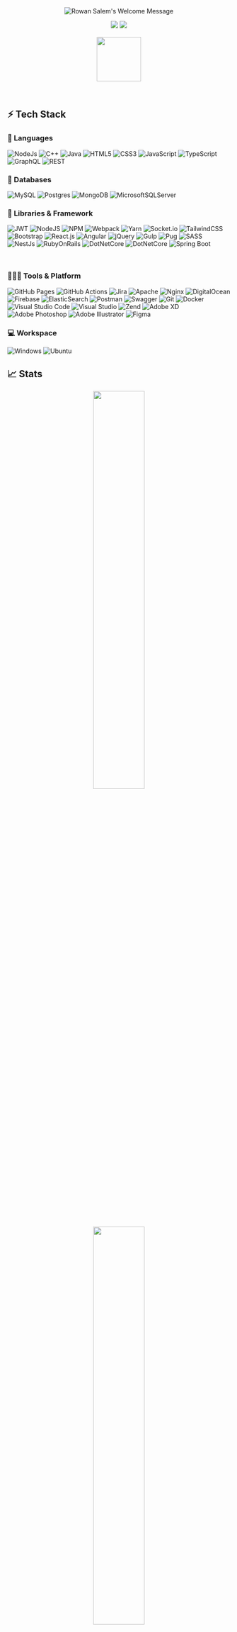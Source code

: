 <div align="center">
	<img alt="Rowan Salem's Welcome Message" src="https://readme-typing-svg.herokuapp.com/?lines=Welcome+to+Rowan+Salem's+GitHub&center=trueheight=55">
</div>
<p align="center">
	<a href="https://www.linkedin.com/in/rowan-salem"><img src="https://img.shields.io/badge/LinkedIn-0077B5?style=for-the-badge&logo=linkedin&logoColor=white" /></a>
	<a href="https://mail.google.com/mail/u/0/#inbox?compose=GTvVlcSMScXmzMTgCNfqKQNZPgPGTTtkfrlRxGZtFJJzjqjjKxgqlzvbsBRlxqdfwvWrvlPfHCVjz"><img src="https://img.shields.io/badge/Gmail-red?style=for-the-badge&logo=gmail&logoColor=white" /></a>
	<br><br>
	<a href="https://www.credly.com/badges/24d9097d-e03c-4009-82de-17010fe07478"><img width="100" src="https://images.credly.com/size/340x340/images/24d9097d-e03c-4009-82de-17010fe07478/FL0038.png"></a>
</p><br>



## ⚡ Tech Stack
### 🚀 Languages
![NodeJs](https://img.shields.io/badge/nodeJs-%23777BB4.svg?style=for-the-badge&logo=php&logoColor=white)
![C++](https://img.shields.io/badge/c++-%2300599C.svg?style=for-the-badge&logo=c%2B%2B&logoColor=white)
![Java](https://img.shields.io/badge/java-%23007ACC.svg?style=for-the-badge&logo=java%2B%2B&logoColor=white)
![HTML5](https://img.shields.io/badge/html5-%23E34F26.svg?style=for-the-badge&logo=html5&logoColor=white)
![CSS3](https://img.shields.io/badge/css3-%231572B6.svg?style=for-the-badge&logo=css3&logoColor=white)
![JavaScript](https://img.shields.io/badge/javascript-%23323330.svg?style=for-the-badge&logo=javascript&logoColor=%23F7DF1E)
![TypeScript](https://img.shields.io/badge/typescript-%23007ACC.svg?style=for-the-badge&logo=typescript&logoColor=white)
![GraphQL](https://img.shields.io/badge/-GraphQL-E10098?style=for-the-badge&logo=graphql&logoColor=white)
![REST](https://img.shields.io/badge/-REST-E10098?style=for-the-badge&logo=R&logoColor=white)
<br>
### 💾 Databases
![MySQL](https://img.shields.io/badge/mysql-%23007ACC.svg?style=for-the-badge&logo=mysql&logoColor=white)
![Postgres](https://img.shields.io/badge/postgres-%23316192.svg?style=for-the-badge&logo=postgresql&logoColor=white)
![MongoDB](https://img.shields.io/badge/MongoDB-%234ea94b.svg?style=for-the-badge&logo=mongodb&logoColor=white)
![MicrosoftSQLServer](https://img.shields.io/badge/Microsoft%20SQL%20Sever-CC2927?style=for-the-badge&logo=microsoft%20sql%20server&logoColor=white)
<br>
### 🧩 Libraries & Framework
![JWT](https://img.shields.io/badge/JWT-black?style=for-the-badge&logo=JSON%20web%20tokens)
![NodeJS](https://img.shields.io/badge/node.js-6DA55F?style=for-the-badge&logo=node.js&logoColor=white)
![NPM](https://img.shields.io/badge/NPM-%23000000.svg?style=for-the-badge&logo=npm&logoColor=white)
![Webpack](https://img.shields.io/badge/webpack-%238DD6F9.svg?style=for-the-badge&logo=webpack&logoColor=black)
![Yarn](https://img.shields.io/badge/yarn-%232C8EBB.svg?style=for-the-badge&logo=yarn&logoColor=white)
![Socket.io](https://img.shields.io/badge/Socket.io-black?style=for-the-badge&logo=socket.io&badgeColor=010101)
![TailwindCSS](https://img.shields.io/badge/tailwindcss-%2338B2AC.svg?style=for-the-badge&logo=tailwind-css&logoColor=white)
![Bootstrap](https://img.shields.io/badge/bootstrap-%23563D7C.svg?style=for-the-badge&logo=bootstrap&logoColor=white)
![React.js](https://img.shields.io/badge/reactjs-%2335495e.svg?style=for-the-badge&logo=react&logoColor=blue)
![Angular](https://img.shields.io/badge/angular-red.svg?style=for-the-badge&logo=angular&logoColor=white)
![jQuery](https://img.shields.io/badge/jquery-%230769AD.svg?style=for-the-badge&logo=jquery&logoColor=white)
![Gulp](https://img.shields.io/badge/GULP-%23CF4647.svg?style=for-the-badge&logo=gulp&logoColor=white)
![Pug](https://img.shields.io/badge/Pug-FFF?style=for-the-badge&logo=pug&logoColor=A86454)
![SASS](https://img.shields.io/badge/SASS-hotpink.svg?style=for-the-badge&logo=SASS&logoColor=white)
![NestJs](https://img.shields.io/badge/NestJs-pink.svg?style=for-the-badge&logo=Nestjs&logoColor=white)
![RubyOnRails](https://img.shields.io/badge/RubyOnRails-red.svg?style=for-the-badge&logo=RubyOnRails&logoColor=white)
![DotNetCore](https://img.shields.io/badge/DotNetCore-blue.svg?style=for-the-badge&logo=dotnet&logoColor=white)
![DotNetCore](https://img.shields.io/badge/rxjs-blue.svg?style=for-the-badge&logo=reactivex&logoColor=white)
![Spring Boot](https://img.shields.io/badge/springboot-%236DB33F.svg?style=for-the-badge&logo=springboot&logoColor=white)


<br>

### 🧑🏻‍💻 Tools & Platform
![GitHub Pages](https://img.shields.io/badge/GitHub_Pages-100000?style=for-the-badge&logo=github&logoColor=white)
![GitHub Actions](https://img.shields.io/badge/GitHub_Actions-2088FF?style=for-the-badge&logo=github-actions&logoColor=white)
![Jira](https://img.shields.io/badge/jira-%230A0FFF.svg?style=for-the-badge&logo=jira&logoColor=white)
![Apache](https://img.shields.io/badge/apache-%23D42029.svg?style=for-the-badge&logo=apache&logoColor=white)
![Nginx](https://img.shields.io/badge/nginx-%23009639.svg?style=for-the-badge&logo=nginx&logoColor=white)
![DigitalOcean](https://img.shields.io/badge/DigitalOcean-%230167ff.svg?style=for-the-badge&logo=digitalOcean&logoColor=white)
![Firebase](https://img.shields.io/badge/firebase-%23039BE5.svg?style=for-the-badge&logo=firebase)
![ElasticSearch](https://img.shields.io/badge/-ElasticSearch-005571?style=for-the-badge&logo=elasticsearch)
![Postman](https://img.shields.io/badge/Postman-FF6C37?style=for-the-badge&logo=postman&logoColor=white)
![Swagger](https://img.shields.io/badge/-Swagger-%23Clojure?style=for-the-badge&logo=swagger&logoColor=white)
![Git](https://img.shields.io/badge/Git-F05032?style=for-the-badge&logo=git&logoColor=white)
![Docker](https://img.shields.io/badge/docker-%230db7ed.svg?style=for-the-badge&logo=docker&logoColor=white)
![Visual Studio Code](https://img.shields.io/badge/Visual%20Studio%20Code-0078d7.svg?style=for-the-badge&logo=visual-studio-code&logoColor=white)
![Visual Studio](https://img.shields.io/badge/Visual%20Studio-5C2D91.svg?style=for-the-badge&logo=visual-studio&logoColor=white)
![Zend](https://img.shields.io/badge/Zend-fff?style=for-the-badge&logo=zend&logoColor=0679EA)
![Adobe XD](https://img.shields.io/badge/Adobe%20XD-470137?style=for-the-badge&logo=Adobe%20XD&logoColor=#FF61F6)
![Adobe Photoshop](https://img.shields.io/badge/adobe%20photoshop-%2331A8FF.svg?style=for-the-badge&logo=adobe%20photoshop&logoColor=white)
![Adobe Illustrator](https://img.shields.io/badge/adobe%20illustrator-%23FF9A00.svg?style=for-the-badge&logo=adobe%20illustrator&logoColor=white)
![Figma](https://img.shields.io/badge/figma-%23FF9A55.svg?style=for-the-badge&logo=Figma&logoColor=white)
<br>
### 💻 Workspace
![Windows](https://img.shields.io/badge/Windows-0078D6?style=for-the-badge&logo=windows&logoColor=white)
![Ubuntu](https://img.shields.io/badge/Ubuntu-E95420?style=for-the-badge&logo=ubuntu&logoColor=white)
<br>
## 📈 Stats
<p align="center">
  <img width="48%" src="https://github-readme-stats.vercel.app/api?username=rowansalem&show_icons=true&count_private=true&theme=react&hide_border=true&bg_color=0D1117" />
</p>
<p align="center">
  <img width="48%" src="https://github-readme-streak-stats.herokuapp.com/?user=rowansalem&theme=black-ice&hide_border=true&stroke=0000&background=0D1117&ring=60D9FA&fire=60D9FA&currStreakLabel=60D9FA" />
</p>
